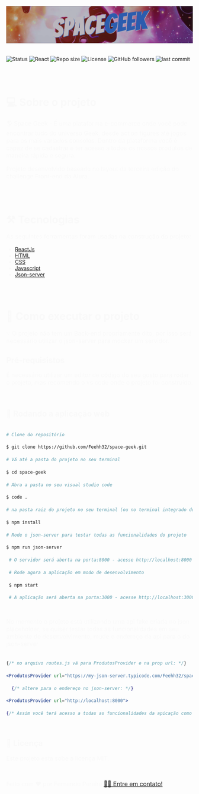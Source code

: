 <img src="./imagem_readme.png" alt="Banner com a logo do Space Geek">
<br></br>

![Status](https://img.shields.io/badge/status-complete-green)
![React](https://img.shields.io/badge/ReactJs-18.2.0-informational)
![Repo size](https://img.shields.io/github/repo-size/Feehh32/space-geek)
![License](https://img.shields.io/github/license/Feehh32/space-geek)
![GitHub followers](https://img.shields.io/github/followers/Feehh32)
![last commit](https://img.shields.io/github/last-commit/Feehh32/space-geek)

<br></br>

<h1 style="color:#f9f9f9;">💻 Sobre o projeto</h1>

<p  style="color:#f9f9f9;font-size:16px;">
🌎 Space Geek - É uma plataforma e-commerce onde você pode encontrar tudo do universo Geek, desde action figures até jogos para os mais variados consoles.               
   Dentro da plataforma você é capaz de se cadastrar e ter acesso a todos os nossos produtos de maneira rápida e segura.
</p>

<p style="color:#f9f9f9; font-size:16px;">
 Projeto desenvolvido baseado no layout da terceira edição do challenge Front-end da Alura.
</p>
<br></br>

<h1 style="color:#f9f9f9;">⚒️  Tecnologias</h1>

<p style="color:#f9f9f9; font-size:16px;">
As seguintes ferramentas foram usadas na construção do projeto:
</p>

<ul>
    <li style="color:#f9f9f9;"><a href="https://pt-br.legacy.reactjs.org/">ReactJs</a></li>
    <li style="color:#f9f9f9;"><a href="https://developer.mozilla.org/pt-BR/docs/Learn/Getting_started_with_the_web/HTML_basics">HTML</a></li>
    <li style="color:#f9f9f9;"><a href="https://developer.mozilla.org/pt-BR/docs/Web/CSS">CSS</a></li>
    <li style="color:#f9f9f9;"><a href="https://developer.mozilla.org/pt-BR/docs/Learn/JavaScript">Javascript</a></li>
    <li style="color:#f9f9f9;"><a href="https://www.npmjs.com/package/json-server">Json-server</a></li>
</ul>

<br></br>

<h1 style="color:#f9f9f9;">🚀 Como executar o projeto</h1>

<p style="color:#f9f9f9; font-size:16px;">
💡 O projeto não tem um Back-end propriamente dito, por isso será necessário utilizar o json-server para mockar um servidor. 
</p>

<h2 style="color:#f9f9f9;"> Pré-requisistos</h2>
<p style="color:#f9f9f9; font-size:16px;"> 
É necessário utilizar um editor de código do seu gosto para rodar o projeto, mas recomendo o vs code onde o projeto foi construído.
</p>    

<br/>

<h2 style="color:#f9f9f9;"> 🧭 Rodando a aplicação web</h2>    
   
```bash

# Clone do repositório   

$ git clone https://github.com/Feehh32/space-geek.git   

# Vá até a pasta do projeto no seu terminal

$ cd space-geek

# Abra a pasta no seu visual studio code

$ code .  

# na pasta raiz do projeto no seu terminal (ou no terminal integrado do seu vs code) instale as dependencias do projeto 

$ npm install 

# Rode o json-server para testar todas as funcionalidades do projeto 

$ npm run json-server  

 # O servidor será aberta na porta:8000 - acesse http://localhost:8000  

 # Rode agora a aplicação em modo de desenvolvimento 

 $ npm start

 # A aplicação será aberta na porta:3000 - acesse http://localhost:3000 

``` 
<br/>

<p style="color:#f9f9f9; font-size:16px;"> 
No momento o projeto está utilizando uma api fake criada no json placeholder, se quiser testar todas as funcionalidades em seu ambiente de desenvolvimento, mude o endereço da api para o do json-server
</p>   


```jsx

{/* no arquivo routes.js vá para ProdutosProvider e na prop url: */}  

<ProdutosProvider url="https://my-json-server.typicode.com/Feehh32/space-geek-api/produtos">

  {/* altere para o endereço no json-server: */}

<ProdutosProvider url="http://localhost:8000">   

{/* Assim você terá acesso a todas as funcionalidades da apicação como a tela de login e as mensagens de rodapé. */} 

```
<br/>   

<h2 style="color:#f9f9f9;">📝 Licença </h2>   

<p style="color:#f9f9f9; font-size:16px;">Este projeto esta sobe a licença MIT.</p>

<br/>  

<p style="color:#f9f9f9; font-size:16px">
Feito com ❤️ por Fernando Pereira <a href="https://www.linkedin.com/in/fernando-pereira-710448247/">👋🏽 Entre em contato!</a>
</p>